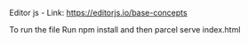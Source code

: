 Editor js - 
Link: https://editorjs.io/base-concepts

To run the file 
Run npm install and then parcel serve index.html
